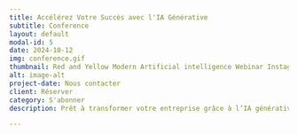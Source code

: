 ```yaml
---
title: Accélérez Votre Succès avec l'IA Générative
subtitle: Conference
layout: default
modal-id: 5
date: 2024-10-12
img: conference.gif
thumbnail: Red and Yellow Modern Artificial intelligence Webinar Instagram Post.gif
alt: image-alt
project-date: Nous contacter
client: Réserver
category: S'abonner
description: Prêt à transformer votre entreprise grâce à l’IA générative ? Cette conférence vous apprendra à créer un plan d’affaires complet en un temps record, à accélérer vos demandes de financement et à séduire les investisseurs au moment parfait. Maximisez vos opportunités d'acquisition, déléguez efficacement, et éliminez les angles morts de votre stratégie. Vous souhaitez aller plus loin ? Contactez-nous pour en savoir plus sur nos conférences partenaires couvrant l'IA dans des domaines comme le droit, le marketing, la vente ou les ressources humaines. 

---
```

